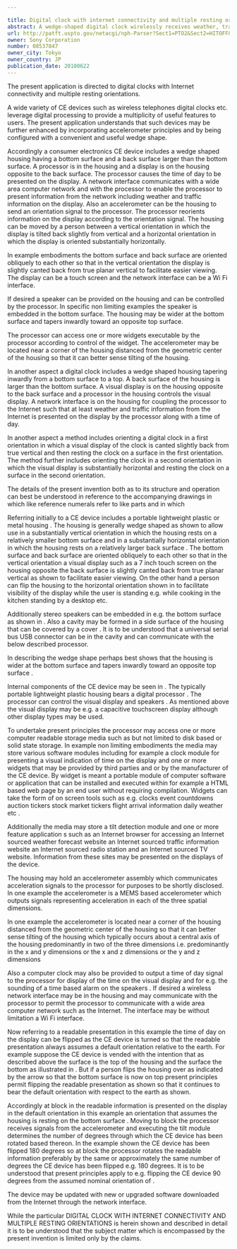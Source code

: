```yaml
---

title: Digital clock with internet connectivity and multiple resting orientations
abstract: A wedge-shaped digital clock wirelessly receives weather, traffic, and other information over the Internet for display along with the time of day. The clock is wedge-shaped so that it can rest in two orientations, one with the display tilted back slightly from vertical and one with the display substantially horizontal. An accelerometer can signal the orientation to an internal processor, which can flip the text on the display as appropriate for the user flipping or turning the housing upside down, for example.
url: http://patft.uspto.gov/netacgi/nph-Parser?Sect1=PTO2&Sect2=HITOFF&p=1&u=%2Fnetahtml%2FPTO%2Fsearch-adv.htm&r=1&f=G&l=50&d=PALL&S1=08537847&OS=08537847&RS=08537847
owner: Sony Corporation
number: 08537847
owner_city: Tokyo
owner_country: JP
publication_date: 20100622
---
```

The present application is directed to digital clocks with Internet connectivity and multiple resting orientations.

A wide variety of CE devices such as wireless telephones digital clocks etc. leverage digital processing to provide a multiplicity of useful features to users. The present application understands that such devices may be further enhanced by incorporating accelerometer principles and by being configured with a convenient and useful wedge shape.

Accordingly a consumer electronics CE device includes a wedge shaped housing having a bottom surface and a back surface larger than the bottom surface. A processor is in the housing and a display is on the housing opposite to the back surface. The processor causes the time of day to be presented on the display. A network interface communicates with a wide area computer network and with the processor to enable the processor to present information from the network including weather and traffic information on the display. Also an accelerometer can be the housing to send an orientation signal to the processor. The processor reorients information on the display according to the orientation signal. The housing can be moved by a person between a vertical orientation in which the display is tilted back slightly from vertical and a horizontal orientation in which the display is oriented substantially horizontally.

In example embodiments the bottom surface and back surface are oriented obliquely to each other so that in the vertical orientation the display is slightly canted back from true planar vertical to facilitate easier viewing. The display can be a touch screen and the network interface can be a Wi Fi interface.

If desired a speaker can be provided on the housing and can be controlled by the processor. In specific non limiting examples the speaker is embedded in the bottom surface. The housing may be wider at the bottom surface and tapers inwardly toward an opposite top surface.

The processor can access one or more widgets executable by the processor according to control of the widget. The accelerometer may be located near a corner of the housing distanced from the geometric center of the housing so that it can better sense tilting of the housing.

In another aspect a digital clock includes a wedge shaped housing tapering inwardly from a bottom surface to a top. A back surface of the housing is larger than the bottom surface. A visual display is on the housing opposite to the back surface and a processor in the housing controls the visual display. A network interface is on the housing for coupling the processor to the Internet such that at least weather and traffic information from the Internet is presented on the display by the processor along with a time of day.

In another aspect a method includes orienting a digital clock in a first orientation in which a visual display of the clock is canted slightly back from true vertical and then resting the clock on a surface in the first orientation. The method further includes orienting the clock in a second orientation in which the visual display is substantially horizontal and resting the clock on a surface in the second orientation.

The details of the present invention both as to its structure and operation can best be understood in reference to the accompanying drawings in which like reference numerals refer to like parts and in which 

Referring initially to a CE device includes a portable lightweight plastic or metal housing . The housing is generally wedge shaped as shown to allow use in a substantially vertical orientation in which the housing rests on a relatively smaller bottom surface and in a substantially horizontal orientation in which the housing rests on a relatively larger back surface . The bottom surface and back surface are oriented obliquely to each other so that in the vertical orientation a visual display such as a 7 inch touch screen on the housing opposite the back surface is slightly canted back from true planar vertical as shown to facilitate easier viewing. On the other hand a person can flip the housing to the horizontal orientation shown in to facilitate visibility of the display while the user is standing e.g. while cooking in the kitchen standing by a desktop etc.

Additionally stereo speakers can be embedded in e.g. the bottom surface as shown in . Also a cavity may be formed in a side surface of the housing that can be covered by a cover . It is to be understood that a universal serial bus USB connector can be in the cavity and can communicate with the below described processor.

In describing the wedge shape perhaps best shows that the housing is wider at the bottom surface and tapers inwardly toward an opposite top surface .

Internal components of the CE device may be seen in . The typically portable lightweight plastic housing bears a digital processor . The processor can control the visual display and speakers . As mentioned above the visual display may be e.g. a capacitive touchscreen display although other display types may be used.

To undertake present principles the processor may access one or more computer readable storage media such as but not limited to disk based or solid state storage. In example non limiting embodiments the media may store various software modules including for example a clock module for presenting a visual indication of time on the display and one or more widgets that may be provided by third parties and or by the manufacturer of the CE device. By widget is meant a portable module of computer software or application that can be installed and executed within for example a HTML based web page by an end user without requiring compilation. Widgets can take the form of on screen tools such as e.g. clocks event countdowns auction tickers stock market tickers flight arrival information daily weather etc .

Additionally the media may store a tilt detection module and one or more feature application s such as an Internet browser for accessing an Internet sourced weather forecast website an Internet sourced traffic information website an Internet sourced radio station and an Internet sourced TV website. Information from these sites may be presented on the displays of the device.

The housing may hold an accelerometer assembly which communicates acceleration signals to the processor for purposes to be shortly disclosed. In one example the accelerometer is a MEMS based accelerometer which outputs signals representing acceleration in each of the three spatial dimensions.

In one example the accelerometer is located near a corner of the housing distanced from the geometric center of the housing so that it can better sense tilting of the housing which typically occurs about a central axis of the housing predominantly in two of the three dimensions i.e. predominantly in the x and y dimensions or the x and z dimensions or the y and z dimensions

Also a computer clock may also be provided to output a time of day signal to the processor for display of the time on the visual display and for e.g. the sounding of a time based alarm on the speakers . If desired a wireless network interface may be in the housing and may communicate with the processor to permit the processor to communicate with a wide area computer network such as the Internet. The interface may be without limitation a Wi Fi interface.

Now referring to a readable presentation in this example the time of day on the display can be flipped as the CE device is turned so that the readable presentation always assumes a default orientation relative to the earth. For example suppose the CE device is vended with the intention that as described above the surface is the top of the housing and the surface the bottom as illustrated in . But if a person flips the housing over as indicated by the arrow so that the bottom surface is now on top present principles permit flipping the readable presentation as shown so that it continues to bear the default orientation with respect to the earth as shown.

Accordingly at block in the readable information is presented on the display in the default orientation in this example an orientation that assumes the housing is resting on the bottom surface . Moving to block the processor receives signals from the accelerometer and executing the tilt module determines the number of degrees through which the CE device has been rotated based thereon. In the example shown the CE device has been flipped 180 degrees so at block the processor rotates the readable information preferably by the same or approximately the same number of degrees the CE device has been flipped e.g. 180 degrees. It is to be understood that present principles apply to e.g. flipping the CE device 90 degrees from the assumed nominal orientation of .

The device may be updated with new or upgraded software downloaded from the Internet through the network interface.

While the particular DIGITAL CLOCK WITH INTERNET CONNECTIVITY AND MULTIPLE RESTING ORIENTATIONS is herein shown and described in detail it is to be understood that the subject matter which is encompassed by the present invention is limited only by the claims.

